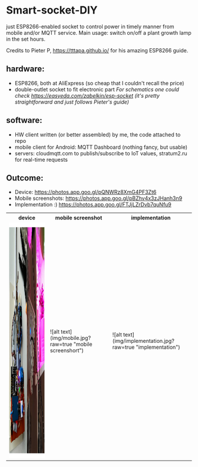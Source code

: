 # Smart-socket-DIY
just ESP8266-enabled socket to control power in timely manner from mobile and/or MQTT service.
Main usage: switch on/off a plant growth lamp in the set hours.

Credits to Pieter P, https://tttapa.github.io/ for his amazing ESP8266 guide.

## hardware: 
+ ESP8266, both at AliExpress (so cheap that I couldn't recall the price)
+ double-outlet socket to fit electronic part
_For schematics one could check https://easyeda.com/zabelkin/esp-socket 
(it's pretty straightforward and just follows Pieter's guide)_ 

## software:
+ HW client written (or better assembled) by me, the code attached to repo
+ mobile client for Android: MQTT Dashboard (nothing fancy, but usable)
+ servers: cloudmqtt.com to publish/subscribe to IoT values, stratum2.ru for real-time requests

## Outcome:
+ Device: https://photos.app.goo.gl/pQNWRz8XmG4PF3Zt6 
+ Mobile screenshots: https://photos.app.goo.gl/pBZhv4x3zJHanh3n9 
+ Implementation :) https://photos.app.goo.gl/FTJjLZrDvb7quNfu9 

<table style="width:100%">
  <tr>
    <th>device</th>
    <th>mobile screenshot</th>
    <th>implementation</th>
  </tr>
  <tr>
    <td>
      <img src="./img/device.jpg" alt="1" width = 360px height = 640px>
    </td>
    <td>![alt text](img/mobile.jpg?raw=true "mobile screenshort")</td>
    <td>![alt text](img/implementation.jpg?raw=true "implementation")</td>
  </tr>
</table>
